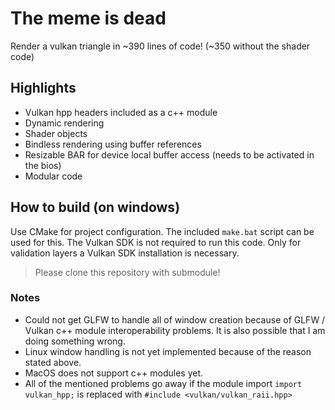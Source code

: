 # The meme is dead

Render a vulkan triangle in ~390 lines of code! (~350 without the shader code) 

## Highlights
* Vulkan hpp headers included as a c++ module
* Dynamic rendering
* Shader objects
* Bindless rendering using buffer references
* Resizable BAR for device local buffer access (needs to be activated in the bios)
* Modular code

## How to build (on windows)
Use CMake for project configuration. The included `make.bat` script can be used for this. The Vulkan SDK is not required to run this code. Only for validation layers a Vulkan SDK installation is necessary.

> Please clone this repository with submodule!

### Notes
* Could not get GLFW to handle all of window creation because of GLFW / Vulkan c++ module interoperability problems. It is also possible that I am doing something wrong.
* Linux window handling is not yet implemented because of the reason stated above.
* MacOS does not support c++ modules yet.
* All of the mentioned problems go away if the module import `import vulkan_hpp;` is replaced with `#include <vulkan/vulkan_raii.hpp>`